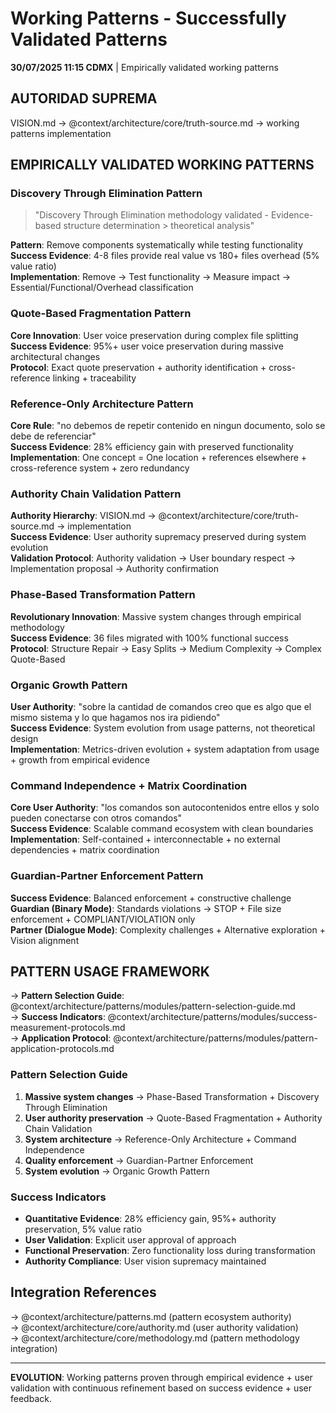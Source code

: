 # Working Patterns - Successfully Validated Patterns

**30/07/2025 11:15 CDMX** | Empirically validated working patterns

## AUTORIDAD SUPREMA
VISION.md → @context/architecture/core/truth-source.md → working patterns implementation

## EMPIRICALLY VALIDATED WORKING PATTERNS

### Discovery Through Elimination Pattern
> "Discovery Through Elimination methodology validated - Evidence-based structure determination > theoretical analysis"

**Pattern**: Remove components systematically while testing functionality  
**Success Evidence**: 4-8 files provide real value vs 180+ files overhead (5% value ratio)  
**Implementation**: Remove → Test functionality → Measure impact → Essential/Functional/Overhead classification

### Quote-Based Fragmentation Pattern
**Core Innovation**: User voice preservation during complex file splitting  
**Success Evidence**: 95%+ user voice preservation during massive architectural changes  
**Protocol**: Exact quote preservation + authority identification + cross-reference linking + traceability

### Reference-Only Architecture Pattern
**Core Rule**: "no debemos de repetir contenido en ningun documento, solo se debe de referenciar"  
**Success Evidence**: 28% efficiency gain with preserved functionality  
**Implementation**: One concept = One location + references elsewhere + cross-reference system + zero redundancy

### Authority Chain Validation Pattern
**Authority Hierarchy**: VISION.md → @context/architecture/core/truth-source.md → implementation  
**Success Evidence**: User authority supremacy preserved during system evolution  
**Validation Protocol**: Authority validation → User boundary respect → Implementation proposal → Authority confirmation

### Phase-Based Transformation Pattern
**Revolutionary Innovation**: Massive system changes through empirical methodology  
**Success Evidence**: 36 files migrated with 100% functional success  
**Protocol**: Structure Repair → Easy Splits → Medium Complexity → Complex Quote-Based

### Organic Growth Pattern
**User Authority**: "sobre la cantidad de comandos creo que es algo que el mismo sistema y lo que hagamos nos ira pidiendo"  
**Success Evidence**: System evolution from usage patterns, not theoretical design  
**Implementation**: Metrics-driven evolution + system adaptation from usage + growth from empirical evidence

### Command Independence + Matrix Coordination 
**Core User Authority**: "los comandos son autocontenidos entre ellos y solo pueden conectarse con otros comandos"  
**Success Evidence**: Scalable command ecosystem with clean boundaries  
**Implementation**: Self-contained + interconnectable + no external dependencies + matrix coordination

### Guardian-Partner Enforcement Pattern
**Success Evidence**: Balanced enforcement + constructive challenge  
**Guardian (Binary Mode)**: Standards violations → STOP + File size enforcement + COMPLIANT/VIOLATION only  
**Partner (Dialogue Mode)**: Complexity challenges + Alternative exploration + Vision alignment

## PATTERN USAGE FRAMEWORK

→ **Pattern Selection Guide**: @context/architecture/patterns/modules/pattern-selection-guide.md  
→ **Success Indicators**: @context/architecture/patterns/modules/success-measurement-protocols.md  
→ **Application Protocol**: @context/architecture/patterns/modules/pattern-application-protocols.md

### Pattern Selection Guide
1. **Massive system changes** → Phase-Based Transformation + Discovery Through Elimination
2. **User authority preservation** → Quote-Based Fragmentation + Authority Chain Validation
3. **System architecture** → Reference-Only Architecture + Command Independence
4. **Quality enforcement** → Guardian-Partner Enforcement
5. **System evolution** → Organic Growth Pattern

### Success Indicators
- **Quantitative Evidence**: 28% efficiency gain, 95%+ authority preservation, 5% value ratio
- **User Validation**: Explicit user approval of approach
- **Functional Preservation**: Zero functionality loss during transformation
- **Authority Compliance**: User vision supremacy maintained

## Integration References
→ @context/architecture/patterns.md (pattern ecosystem authority)  
→ @context/architecture/core/authority.md (user authority validation)  
→ @context/architecture/core/methodology.md (pattern methodology integration)

---
**EVOLUTION**: Working patterns proven through empirical evidence + user validation with continuous refinement based on success evidence + user feedback.
